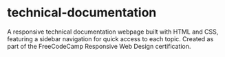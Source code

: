 # technical-documentation
A responsive technical documentation webpage built with HTML and CSS, featuring a sidebar navigation for quick access to each topic. Created as part of the FreeCodeCamp Responsive Web Design certification.
